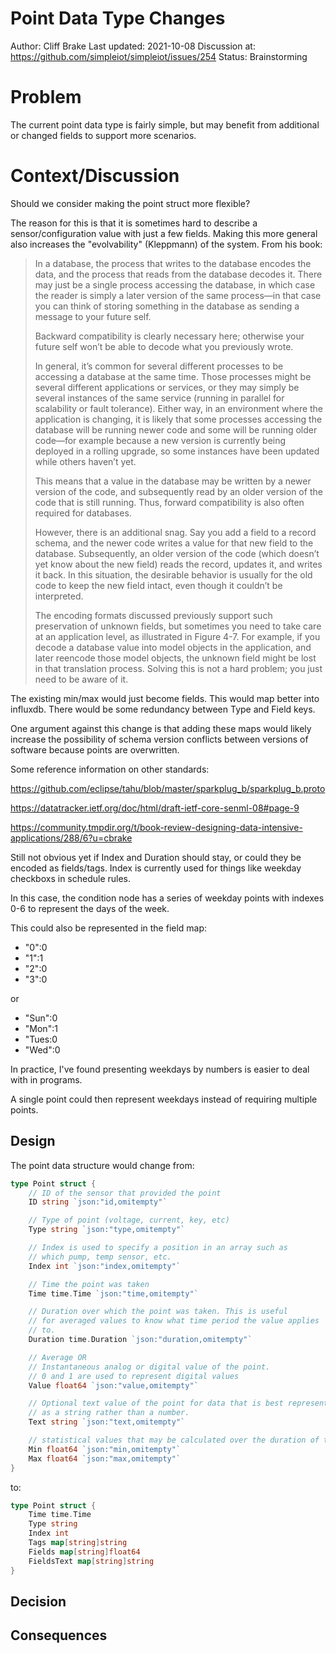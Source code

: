 # Point Data Type Changes

Author: Cliff Brake Last updated: 2021-10-08 Discussion at:
https://github.com/simpleiot/simpleiot/issues/254 Status: Brainstorming

# Problem

The current point data type is fairly simple, but may benefit from additional or
changed fields to support more scenarios.

# Context/Discussion

Should we consider making the point struct more flexible?

The reason for this is that it is sometimes hard to describe a
sensor/configuration value with just a few fields. Making this more general also
increases the "evolvability" (Kleppmann) of the system. From his book:

> In a database, the process that writes to the database encodes the data, and
> the process that reads from the database decodes it. There may just be a
> single process accessing the database, in which case the reader is simply a
> later version of the same process—in that case you can think of storing
> something in the database as sending a message to your future self.
>
> Backward compatibility is clearly necessary here; otherwise your future self
> won’t be able to decode what you previously wrote.
>
> In general, it’s common for several different processes to be accessing a
> database at the same time. Those processes might be several different
> applications or services, or they may simply be several instances of the same
> service (running in parallel for scalability or fault tolerance). Either way,
> in an environment where the application is changing, it is likely that some
> processes accessing the database will be running newer code and some will be
> running older code—for example because a new version is currently being
> deployed in a rolling upgrade, so some instances have been updated while
> others haven’t yet.
>
> This means that a value in the database may be written by a newer version of
> the code, and subsequently read by an older version of the code that is still
> running. Thus, forward compatibility is also often required for databases.
>
> However, there is an additional snag. Say you add a field to a record schema,
> and the newer code writes a value for that new field to the database.
> Subsequently, an older version of the code (which doesn’t yet know about the
> new field) reads the record, updates it, and writes it back. In this
> situation, the desirable behavior is usually for the old code to keep the new
> field intact, even though it couldn’t be interpreted.
>
> The encoding formats discussed previously support such preservation of unknown
> fields, but sometimes you need to take care at an application level, as
> illustrated in Figure 4-7. For example, if you decode a database value into
> model objects in the application, and later reencode those model objects, the
> unknown field might be lost in that translation process. Solving this is not a
> hard problem; you just need to be aware of it.

The existing min/max would just become fields. This would map better into
influxdb. There would be some redundancy between Type and Field keys.

One argument against this change is that adding these maps would likely increase
the possibility of schema version conflicts between versions of software because
points are overwritten.

Some reference information on other standards:

https://github.com/eclipse/tahu/blob/master/sparkplug_b/sparkplug_b.proto

https://datatracker.ietf.org/doc/html/draft-ietf-core-senml-08#page-9

https://community.tmpdir.org/t/book-review-designing-data-intensive-applications/288/6?u=cbrake

Still not obvious yet if Index and Duration should stay, or could they be
encoded as fields/tags. Index is currently used for things like weekday
checkboxs in schedule rules.

In this case, the condition node has a series of weekday points with indexes 0-6
to represent the days of the week.

This could also be represented in the field map:

- "0":0
- "1":1
- "2":0
- "3":0

or

- "Sun":0
- "Mon":1
- "Tues:0
- "Wed":0

In practice, I've found presenting weekdays by numbers is easier to deal with in
programs.

A single point could then represent weekdays instead of requiring multiple
points.

## Design

The point data structure would change from:

```go
type Point struct {
	// ID of the sensor that provided the point
	ID string `json:"id,omitempty"`

	// Type of point (voltage, current, key, etc)
	Type string `json:"type,omitempty"`

	// Index is used to specify a position in an array such as
	// which pump, temp sensor, etc.
	Index int `json:"index,omitempty"`

	// Time the point was taken
	Time time.Time `json:"time,omitempty"`

	// Duration over which the point was taken. This is useful
	// for averaged values to know what time period the value applies
	// to.
	Duration time.Duration `json:"duration,omitempty"`

	// Average OR
	// Instantaneous analog or digital value of the point.
	// 0 and 1 are used to represent digital values
	Value float64 `json:"value,omitempty"`

	// Optional text value of the point for data that is best represented
	// as a string rather than a number.
	Text string `json:"text,omitempty"`

	// statistical values that may be calculated over the duration of the point
	Min float64 `json:"min,omitempty"`
	Max float64 `json:"max,omitempty"`
}
```

to:

```go
type Point struct {
    Time time.Time
    Type string
    Index int
    Tags map[string]string
    Fields map[string]float64
    FieldsText map[string]string
}
```

## Decision

## Consequences
